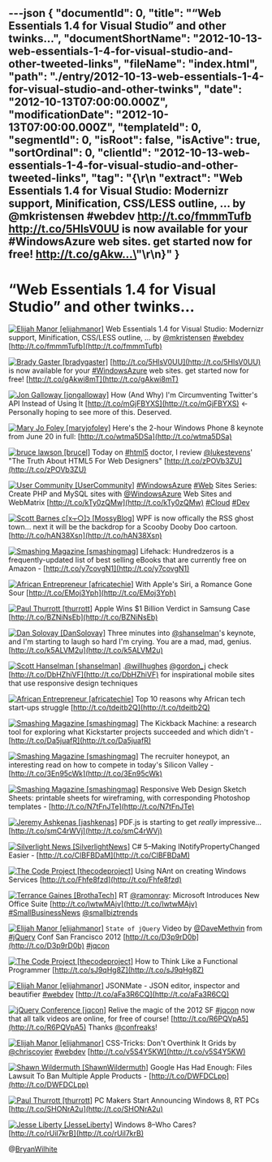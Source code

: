 ---json
{
  "documentId": 0,
  "title": "“Web Essentials 1.4 for Visual Studio” and other twinks…",
  "documentShortName": "2012-10-13-web-essentials-1-4-for-visual-studio-and-other-tweeted-links",
  "fileName": "index.html",
  "path": "./entry/2012-10-13-web-essentials-1-4-for-visual-studio-and-other-twinks",
  "date": "2012-10-13T07:00:00.000Z",
  "modificationDate": "2012-10-13T07:00:00.000Z",
  "templateId": 0,
  "segmentId": 0,
  "isRoot": false,
  "isActive": true,
  "sortOrdinal": 0,
  "clientId": "2012-10-13-web-essentials-1-4-for-visual-studio-and-other-tweeted-links",
  "tag": "{\r\n  \"extract\": \"Web Essentials 1.4 for Visual Studio: Modernizr support, Minification, CSS/LESS outline, ... by @mkristensen #webdev <http://t.co/fmmmTufb>   <http://t.co/5HlsV0UU> is now available for your #WindowsAzure web sites. get started now for free! <http://t.co/gAkw...\>"\r\n}"
}
---

# “Web Essentials 1.4 for Visual Studio” and other twinks…

[<img alt="Elijah Manor [elijahmanor]" src="https://songhay.blob.core.windows.net/shared-social-twitter/elijahmanor.jpeg">](http://elijahmanor.com "Elijah Manor [elijahmanor]") <span>Web Essentials 1.4 for Visual Studio: Modernizr support, Minification, CSS/LESS outline, ... by [@mkristensen](http://twitter.com/mkristensen) [#webdev](http://search.twitter.com/search?q=%23webdev) [http://t.co/fmmmTufb](http://t.co/fmmmTufb)</span>

[<img alt="Brady Gaster [bradygaster]" src="https://songhay.blob.core.windows.net/shared-social-twitter/bradygaster.jpeg">](http://www.bradygaster.com "Brady Gaster [bradygaster]") <span>[http://t.co/5HlsV0UU](http://t.co/5HlsV0UU) is now available for your [#WindowsAzure](http://search.twitter.com/search?q=%23WindowsAzure) web sites. get started now for free! [http://t.co/gAkwi8mT](http://t.co/gAkwi8mT)</span>

[<img alt="Jon Galloway [jongalloway]" src="https://songhay.blob.core.windows.net/shared-social-twitter/jongalloway.jpeg">](http://weblogs.asp.net/jgalloway "Jon Galloway [jongalloway]") <span>How (And Why) I'm Circumventing Twitter's API Instead of Using It [http://t.co/mGjFBYXS](http://t.co/mGjFBYXS) <- Personally hoping to see more of this. Deserved.</span>

[<img alt="Mary Jo Foley [maryjofoley]" src="https://songhay.blob.core.windows.net/shared-social-twitter/maryjofoley.png">](http://blogs.zdnet.com/microsoft "Mary Jo Foley [maryjofoley]") <span>Here's the 2-hour Windows Phone 8 keynote from June 20 in full: [http://t.co/wtma5DSa](http://t.co/wtma5DSa)</span>

[<img alt="bruce lawson [brucel]" src="https://songhay.blob.core.windows.net/shared-social-twitter/brucel.jpg">](http://www.brucelawson.co.uk "bruce lawson [brucel]") <span>Today on [#html5](http://search.twitter.com/search?q=%23html5) doctor, I review [@lukestevens](http://twitter.com/lukestevens)' "The Truth About HTML5 For Web Designers" [http://t.co/zPOVb3ZU](http://t.co/zPOVb3ZU)</span>

[<img alt="User Community [UserCommunity]" src="https://songhay.blob.core.windows.net/shared-social-twitter/UserCommunity.jpg">](http://www.facebook.com/MicrosoftUserCommunity "User Community [UserCommunity]") <span>[#WindowsAzure](http://search.twitter.com/search?q=%23WindowsAzure) [#Web](http://search.twitter.com/search?q=%23Web) Sites Series: Create PHP and MySQL sites with [@WindowsAzure](http://twitter.com/WindowsAzure) Web Sites and WebMatrix [http://t.co/kTy0zQMw](http://t.co/kTy0zQMw) [#Cloud](http://search.twitter.com/search?q=%23Cloud) [#Dev](http://search.twitter.com/search?q=%23Dev)</span>

[<img alt="Scott Barnes c[x┬○]כ [MossyBlog]" src="https://songhay.blob.core.windows.net/shared-social-twitter/MossyBlog.png">](http://www.riagenic.com/ "Scott Barnes c[x┬○]כ [MossyBlog]") <span>WPF is now offically the RSS ghost town... next it will be the backdrop for a Scooby Dooby Doo cartoon. [http://t.co/hAN38Xsn](http://t.co/hAN38Xsn)</span>

[<img alt="Smashing Magazine [smashingmag]" src="https://songhay.blob.core.windows.net/shared-social-twitter/smashingmag.png">](http://www.smashingmagazine.com "Smashing Magazine [smashingmag]") <span>Lifehack: Hundredzeros is a frequently-updated list of best selling eBooks that are currently free on Amazon - [http://t.co/y7covgN1](http://t.co/y7covgN1)</span>

[<img alt="African Entrepreneur [africatechie]" src="https://songhay.blob.core.windows.net/shared-social-twitter/africatechie.jpg">](http://africanentrepreneur.blogspot.com/ "African Entrepreneur [africatechie]") <span>With Apple's Siri, a Romance Gone Sour [http://t.co/EMoj3Yph](http://t.co/EMoj3Yph)</span>

[<img alt="Paul Thurrott [thurrott]" src="https://songhay.blob.core.windows.net/shared-social-twitter/thurrott.jpeg">](http://www.winsupersite.com "Paul Thurrott [thurrott]") <span>Apple Wins $1 Billion Verdict in Samsung Case [http://t.co/BZNiNsEb](http://t.co/BZNiNsEb)</span>

[<img alt="Dan Solovay [DanSolovay]" src="https://songhay.blob.core.windows.net/shared-social-twitter/DanSolovay.png">](http://www.dansolovay.com "Dan Solovay [DanSolovay]") <span>Three minutes into [@shanselman](http://twitter.com/shanselman)'s keynote, and I'm starting to laugh so hard I'm crying. You are a mad, mad, genius. [http://t.co/k5ALVM2u](http://t.co/k5ALVM2u)</span>

[<img alt="Scott Hanselman [shanselman]" src="https://songhay.blob.core.windows.net/shared-social-twitter/shanselman.jpeg">](http://hanselman.com "Scott Hanselman [shanselman]") <span>.[@willhughes](http://twitter.com/willhughes) [@gordon_j](http://twitter.com/gordon_j) check [http://t.co/DbHZhiVF](http://t.co/DbHZhiVF) for inspirational mobile sites that use responsive design techniques</span>

[<img alt="African Entrepreneur [africatechie]" src="https://songhay.blob.core.windows.net/shared-social-twitter/africatechie.jpg">](http://africanentrepreneur.blogspot.com/ "African Entrepreneur [africatechie]") <span>Top 10 reasons why African tech start-ups struggle [http://t.co/tdeitb2Q](http://t.co/tdeitb2Q)</span>

[<img alt="Smashing Magazine [smashingmag]" src="https://songhay.blob.core.windows.net/shared-social-twitter/smashingmag.png">](http://www.smashingmagazine.com "Smashing Magazine [smashingmag]") <span>The Kickback Machine: a research tool for exploring what Kickstarter projects succeeded and which didn't - [http://t.co/Da5juafR](http://t.co/Da5juafR)</span>

[<img alt="Smashing Magazine [smashingmag]" src="https://songhay.blob.core.windows.net/shared-social-twitter/smashingmag.png">](http://www.smashingmagazine.com "Smashing Magazine [smashingmag]") <span>The recruiter honeypot, an interesting read on how to compete in today's Silicon Valley - [http://t.co/3En95cWk](http://t.co/3En95cWk)</span>

[<img alt="Smashing Magazine [smashingmag]" src="https://songhay.blob.core.windows.net/shared-social-twitter/smashingmag.png">](http://www.smashingmagazine.com "Smashing Magazine [smashingmag]") <span>Responsive Web Design Sketch Sheets: printable sheets for wireframing, with corresponding Photoshop templates - [http://t.co/N7tFnJTe](http://t.co/N7tFnJTe)</span>

[<img alt="Jeremy Ashkenas [jashkenas]" src="https://songhay.blob.core.windows.net/shared-social-twitter/jashkenas.jpeg">](http://documentcloud.org "Jeremy Ashkenas [jashkenas]") <span>PDF.js is starting to get *really* impressive… [http://t.co/smC4rWVj](http://t.co/smC4rWVj)</span>

[<img alt="Silverlight News [SilverlightNews]" src="https://songhay.blob.core.windows.net/shared-social-twitter/SilverlightNews.png">](http://geekswithblogs.net/WynApseTechnicalMusings/ "Silverlight News [SilverlightNews]") <span>C# 5–Making INotifyPropertyChanged Easier - [http://t.co/ClBFBDaM](http://t.co/ClBFBDaM)</span>

[<img alt="The Code Project [thecodeproject]" src="https://songhay.blob.core.windows.net/shared-social-twitter/thecodeproject.png">](http://www.codeproject.com "The Code Project [thecodeproject]") <span>Using NAnt on creating Windows Services [http://t.co/Fhfe8fzd](http://t.co/Fhfe8fzd)</span>

[<img alt="Terrance Gaines [BrothaTech]" src="https://songhay.blob.core.windows.net/shared-social-twitter/BrothaTech.jpeg">](http://brothatech.com "Terrance Gaines [BrothaTech]") <span>RT [@ramonray](http://twitter.com/ramonray): Microsoft Introduces New Office Suite [http://t.co/IwtwMAjv](http://t.co/IwtwMAjv) [#SmallBusinessNews](http://search.twitter.com/search?q=%23SmallBusinessNews) [@smallbiztrends](http://twitter.com/smallbiztrends)</span>

[<img alt="Elijah Manor [elijahmanor]" src="https://songhay.blob.core.windows.net/shared-social-twitter/elijahmanor.jpeg">](http://elijahmanor.com "Elijah Manor [elijahmanor]") <span>`State of jQuery` Video by [@DaveMethvin](http://twitter.com/DaveMethvin) from [#jQuery](http://search.twitter.com/search?q=%23jQuery) Conf San Francisco 2012 [http://t.co/D3p9rD0b](http://t.co/D3p9rD0b) [#jqcon](http://search.twitter.com/search?q=%23jqcon)</span>

[<img alt="The Code Project [thecodeproject]" src="https://songhay.blob.core.windows.net/shared-social-twitter/thecodeproject.png">](http://www.codeproject.com "The Code Project [thecodeproject]") <span>How to Think Like a Functional Programmer [http://t.co/sJ9qHg8Z](http://t.co/sJ9qHg8Z)</span>

[<img alt="Elijah Manor [elijahmanor]" src="https://songhay.blob.core.windows.net/shared-social-twitter/elijahmanor.jpeg">](http://elijahmanor.com "Elijah Manor [elijahmanor]") <span>JSONMate - JSON editor, inspector and beautifier [#webdev](http://search.twitter.com/search?q=%23webdev) [http://t.co/aFa3R6CQ](http://t.co/aFa3R6CQ)</span>

[<img alt="jQuery Conference [jqcon]" src="https://songhay.blob.core.windows.net/shared-social-twitter/jqcon.png">](http://events.jquery.org "jQuery Conference [jqcon]") <span>Relive the magic of the 2012 SF [#jqcon](http://search.twitter.com/search?q=%23jqcon) now that all talk videos are online, for free of course! [http://t.co/R6PQVpA5](http://t.co/R6PQVpA5) Thanks [@confreaks](http://twitter.com/confreaks)!</span>

[<img alt="Elijah Manor [elijahmanor]" src="https://songhay.blob.core.windows.net/shared-social-twitter/elijahmanor.jpeg">](http://elijahmanor.com "Elijah Manor [elijahmanor]") <span>CSS-Tricks: Don't Overthink It Grids by [@chriscoyier](http://twitter.com/chriscoyier) [#webdev](http://search.twitter.com/search?q=%23webdev) [http://t.co/v5S4Y5KW](http://t.co/v5S4Y5KW)</span>

[<img alt="Shawn Wildermuth [ShawnWildermuth]" src="https://songhay.blob.core.windows.net/shared-social-twitter/ShawnWildermuth.jpeg">](http://wildermuth.com "Shawn Wildermuth [ShawnWildermuth]") <span>Google Has Had Enough: Files Lawsuit To Ban Multiple Apple Products - [http://t.co/DWFDCLpp](http://t.co/DWFDCLpp)</span>

[<img alt="Paul Thurrott [thurrott]" src="https://songhay.blob.core.windows.net/shared-social-twitter/thurrott.jpeg">](http://www.winsupersite.com "Paul Thurrott [thurrott]") <span>PC Makers Start Announcing Windows 8, RT PCs [http://t.co/SHONrA2u](http://t.co/SHONrA2u)</span>

[<img alt="Jesse Liberty [JesseLiberty]" src="https://songhay.blob.core.windows.net/shared-social-twitter/JesseLiberty.png">](http://JesseLiberty.com "Jesse Liberty [JesseLiberty]") <span>Windows 8–Who Cares? [http://t.co/rUil7krB](http://t.co/rUil7krB)</span>

@[BryanWilhite](https://twitter.com/BryanWilhite)

